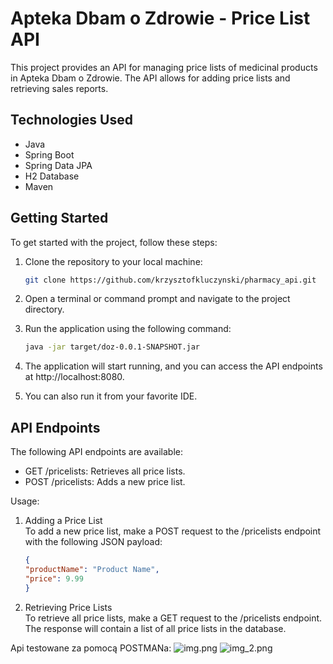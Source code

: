 # Apteka Dbam o Zdrowie - Price List API

This project provides an API for managing price lists of medicinal products in Apteka Dbam o Zdrowie. The API allows for adding price lists and retrieving sales reports.

## Technologies Used

- Java
- Spring Boot
- Spring Data JPA
- H2 Database
- Maven

## Getting Started

To get started with the project, follow these steps:

1. Clone the repository to your local machine:

   ```bash
   git clone https://github.com/krzysztofkluczynski/pharmacy_api.git
   
2. Open a terminal or command prompt and navigate to the project directory.
3. Run the application using the following command:

   ```bash
   java -jar target/doz-0.0.1-SNAPSHOT.jar
   
4. The application will start running, and you can access the API endpoints at http://localhost:8080.
5. You can also run it from your favorite IDE.

## API Endpoints

The following API endpoints are available:

- GET /pricelists: Retrieves all price lists.
- POST /pricelists: Adds a new price list.


Usage:<br>
1. Adding a Price List<br>
To add a new price list, make a POST request to the /pricelists endpoint with the following JSON payload:
   ```json
   {
   "productName": "Product Name",
   "price": 9.99
   }
   
2. Retrieving Price Lists <br>
To retrieve all price lists, make a GET request to the /pricelists endpoint. The response will contain a list of all price lists in the database.

Api testowane za pomocą POSTMANa:
![img.png](src/main/resources/img.png)
![img_2.png](src/main/resources/img_2.png)
